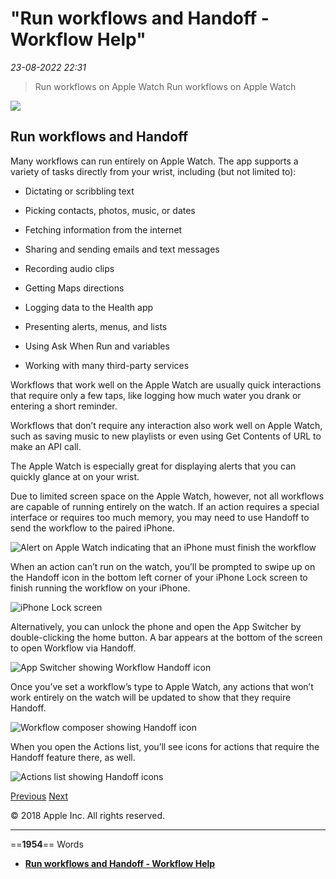 # "Run workflows and Handoff - Workflow Help"

*23-08-2022 22:31* 

> Run workflows on Apple Watch
Run workflows on Apple Watch

![](https://help.apple.com/workflow/en.lproj/GlobalArt/AppIconDefault_Workflow.png)

## Run workflows and Handoff

Many workflows can run entirely on Apple Watch. The app supports a variety of tasks directly from your wrist, including (but not limited to):

-   Dictating or scribbling text
    
-   Picking contacts, photos, music, or dates
    
-   Fetching information from the internet
    
-   Sharing and sending emails and text messages
    
-   Recording audio clips
    
-   Getting Maps directions
    
-   Logging data to the Health app
    
-   Presenting alerts, menus, and lists
    
-   Using Ask When Run and variables
    
-   Working with many third-party services
    

Workflows that work well on the Apple Watch are usually quick interactions that require only a few taps, like logging how much water you drank or entering a short reminder.

Workflows that don’t require any interaction also work well on Apple Watch, such as saving music to new playlists or even using Get Contents of URL to make an API call.

The Apple Watch is especially great for displaying alerts that you can quickly glance at on your wrist.

Due to limited screen space on the Apple Watch, however, not all workflows are capable of running entirely on the watch. If an action requires a special interface or requires too much memory, you may need to use Handoff to send the workflow to the paired iPhone.

![Alert on Apple Watch indicating that an iPhone must finish the workflow](https://help.apple.com/workflow/en.lproj/Art/S0127_HandoffGifWatch.png)

When an action can’t run on the watch, you’ll be prompted to swipe up on the Handoff icon in the bottom left corner of your iPhone Lock screen to finish running the workflow on your iPhone.

![iPhone Lock screen](https://help.apple.com/workflow/en.lproj/Art/S0125_HandoffLockiPhonePlus.png)

Alternatively, you can unlock the phone and open the App Switcher by double-clicking the home button. A bar appears at the bottom of the screen to open Workflow via Handoff.

![App Switcher showing Workflow Handoff icon](https://help.apple.com/workflow/en.lproj/Art/S0126_HandoffMultitaskingiPhonePlus.png)

Once you’ve set a workflow’s type to Apple Watch, any actions that won’t work entirely on the watch will be updated to show that they require Handoff.

![Workflow composer showing Handoff icon](https://help.apple.com/workflow/en.lproj/Art/S0080_WatchHandoffComposer.png)

When you open the Actions list, you’ll see icons for actions that require the Handoff feature there, as well.

![Actions list showing Handoff icons](https://help.apple.com/workflow/en.lproj/Art/S0079_WatchHandoffActions.png)

[Previous](https://help.apple.com/workflow/#/apda76e13e28) [Next](https://help.apple.com/workflow/#/apd5b1537ca0)

© 2018 Apple Inc. All rights reserved.
***

==**1954**== Words

- **[Run workflows and Handoff - Workflow Help](https://help.apple.com/workflow/#/apd0c4253a27)**